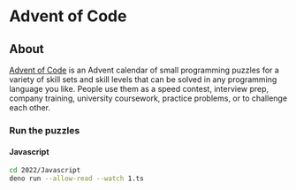 # Advent of Code

## About

[Advent of Code](https://adventofcode.com/) is an Advent calendar of small programming puzzles for a variety of skill sets and skill levels that can be solved in any programming language you like. People use them as a speed contest, interview prep, company training, university coursework, practice problems, or to challenge each other.

### Run the puzzles

#### Javascript

```bash
cd 2022/Javascript
deno run --allow-read --watch 1.ts
```
